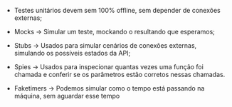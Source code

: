 - Testes unitários devem sem 100% offline, sem depender de conexões externas;

- Mocks -> Simular um teste, mockando o resultando que esperamos;

- Stubs -> Usados para simular cenários de conexões externas, simulando os possíveis estados da API;

- Spies -> Usados para inspecionar quantas vezes uma função foi chamada e conferir se os parâmetros estão corretos nessas chamadas.

- Faketimers -> Podemos simular como o tempo está passando na máquina, sem aguardar esse tempo
